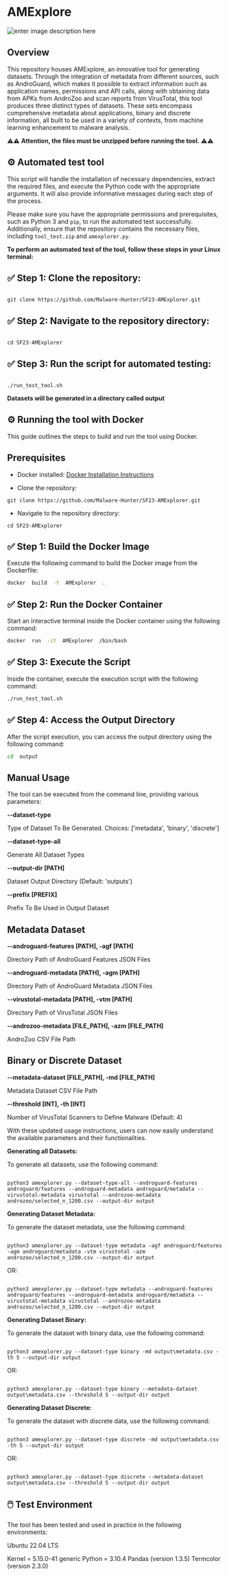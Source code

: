 # AMExplore

  

![enter image description here](https://github.com/Malware-Hunter/AMExplorer/blob/main/images/amexplorer.jpeg)

  

## Overview

  

This repository houses AMExplore, an innovative tool for generating datasets. Through the integration of metadata from different sources, such as AndroGuard, which makes it possible to extract information such as application names, permissions and API calls, along with obtaining data from APKs from AndroZoo and scan reports from VirusTotal, this tool produces three distinct types of datasets. These sets encompass comprehensive metadata about applications, binary and discrete information, all built to be used in a variety of contexts, from machine learning enhancement to malware analysis.

  
  

⚠️⚠️ **Attention, the files must be unzipped before running the tool.** ⚠️⚠️

  
  

## ⚙️ Automated test tool

  

This script will handle the installation of necessary dependencies, extract the required files, and execute the Python code with the appropriate arguments. It will also provide informative messages during each step of the process.

  

Please make sure you have the appropriate permissions and prerequisites, such as Python 3 and `pip`, to run the automated test successfully. Additionally, ensure that the repository contains the necessary files, including `tool_test.zip` and `amexplorer.py`.

  

**To perform an automated test of the tool, follow these steps in your Linux terminal:**

  

## ✅ Step 1: Clone the repository:

```

git clone https://github.com/Malware-Hunter/SF23-AMExplorer.git

```

  

## ✅ Step 2: Navigate to the repository directory:

```

cd SF23-AMExplorer

```

  

## ✅ Step 3: Run the script for automated testing:

```

./run_test_tool.sh

```
**Datasets will be generated in a directory called output**
  

## ⚙️ Running the tool with Docker

  

This guide outlines the steps to build and run the tool using Docker.

  

## Prerequisites

  

- Docker installed: [Docker Installation Instructions](https://docs.docker.com/get-docker/)

- Clone the repository:

```
git clone https://github.com/Malware-Hunter/SF23-AMExplorer.git
```

- Navigate to the repository directory:

```
cd SF23-AMExplorer
```

  

## ✅ Step 1: Build the Docker Image

  

Execute the following command to build the Docker image from the Dockerfile:

  

```bash
docker  build  -t  AMExplorer  .
```

  

## ✅ Step 2: Run the Docker Container

  

Start an interactive terminal inside the Docker container using the following command:

  

```bash
docker  run  -it  AMExplorer  /bin/bash
```

  

## ✅ Step 3: Execute the Script

  

Inside the container, execute the execution script with the following command:

  

```bash
./run_test_tool.sh
```

  

## ✅ Step 4: Access the Output Directory

  

After the script execution, you can access the output directory using the following command:

  

```bash
cd  output
```

  
  
  

## Manual Usage

  

The tool can be executed from the command line, providing various parameters:

  
  
  

**--dataset-type**

Type of Dataset To Be Generated. Choices: ['metadata', 'binary', 'discrete']

  

**--dataset-type-all**

Generate All Dataset Types

  

**--output-dir [PATH]**

Dataset Output Directory (Default: 'outputs')

  

**--prefix [PREFIX]**

Prefix To Be Used in Output Dataset

  

## Metadata Dataset

  

**--androguard-features [PATH], -agf [PATH]**

Directory Path of AndroGuard Features JSON Files

  

**--androguard-metadata [PATH], -agm [PATH]**

Directory Path of AndroGuard Metadata JSON Files

  

**--virustotal-metadata [PATH], -vtm [PATH]**

Directory Path of VirusTotal JSON Files

  

**--androzoo-metadata [FILE_PATH], -azm [FILE_PATH]**

AndroZoo CSV File Path

  

## Binary or Discrete Dataset

  

**--metadata-dataset [FILE_PATH], -md [FILE_PATH]**

Metadata Dataset CSV File Path

  

**--threshold [INT], -th [INT]**

Number of VirusTotal Scanners to Define Malware (Default: 4)

  

With these updated usage instructions, users can now easily understand the available parameters and their functionalities.

  

**Generating all Datasets:**

  

To generate all datasets, use the following command:

  

```

python3 amexplorer.py --dataset-type-all --androguard-features androguard/features --androguard-metadata androguard/metadata --virustotal-metadata virustotal --androzoo-metadata androzoo/selected_n_1200.csv --output-dir output

```

  

**Generating Dataset Metadata:**

  

To generate the dataset metadata, use the following command:

  

```

python3 amexplorer.py --dataset-type metadata -agf androguard/features -agm androguard/metadata -vtm virustotal -azm androzoo/selected_n_1200.csv --output-dir output

```

  

OR:

  

```

python3 amexplorer.py --dataset-type metadata --androguard-features androguard/features --androguard-metadata androguard/metadata --virustotal-metadata virustotal --androzoo-metadata androzoo/selected_n_1200.csv --output-dir output

```

  

**Generating Dataset Binary:**

  

To generate the dataset with binary data, use the following command:

  

```

python3 amexplorer.py --dataset-type binary -md output\metadata.csv -th 5 --output-dir output

```

  

OR:

  

```

python3 amexplorer.py --dataset-type binary --metadata-dataset output\metadata.csv --threshold 5 --output-dir output

```

  

**Generating Dataset Discrete:**

  

To generate the dataset with discrete data, use the following command:

  

```

python3 amexplorer.py --dataset-type discrete -md output\metadata.csv -th 5 --output-dir output

```

OR:

  

```

python3 amexplorer.py --dataset-type discrete --metadata-dataset output\metadata.csv --threshold 5 --output-dir output

```
## 🖱️ Test Environment
The tool has been tested and used in practice in the following environments:

Ubuntu 22.04 LTS

Kernel = 5.15.0-41 generic
Python = 3.10.4
Pandas (version 1.3.5)
Termcolor (version 2.3.0)
